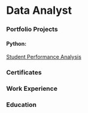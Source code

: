 # Data Analyst

### Portfolio Projects
#### Python: 
[Student Performance Analysis](https://github.com/MelodiousMeadow/melodiousmeadow.github.io/blob/main/SchoolPerformanceAnalysis.ipynb)

  
### Certificates

### Work Experience

### Education 




